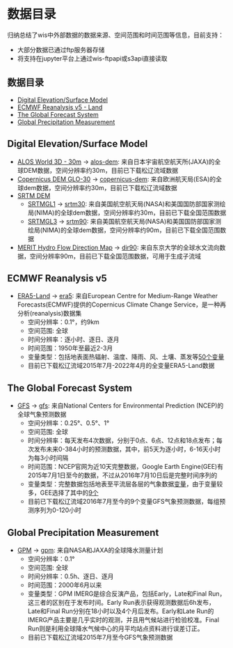 # 数据目录

归纳总结了wis中外部数据的数据来源、空间范围和时间范围等信息，目前支持：
- 大部分数据已通过ftp服务器存储
- 将支持在jupyter平台上通过wis-ftpapi或s3api直接读取

## 数据目录
- [Digital Elevation/Surface Model](#digital-elevation/surface-model)
- [ECMWF Reanalysis v5 - Land](#ecmwf-reanalysis-v5)
- [The Global Forecast System](#the-global-forecast-system)
- [Global Precipitation Measurement](#global-precipitation-measurement)



## Digital Elevation/Surface Model
- [ALOS World 3D - 30m](https://www.eorc.jaxa.jp/ALOS/en/dataset/aw3d30/aw3d30_e.htm) -> [alos-dem](./geodata/alos30/): 来自日本宇宙航空航天所(JAXA)的全球DEM数据，空间分辨率约30m，目前已下载松辽流域数据
- [Copernicus DEM GLO-30](https://spacedata.copernicus.eu/explore-more/news-archive/-/asset_publisher/Ye8egYeRPLEs/blog/id/434960) -> [copernicus-dem](./geodata/clo30/): 来自欧洲航天局(ESA)的全球dem数据，空间分辨率约30m，目前已下载松辽流域数据
- [SRTM DEM](https://www.earthdata.nasa.gov/sensors/srtm)
    - [SRTMGL1](https://lpdaac.usgs.gov/products/srtmgl1v003/) -> [srtm30](./geodata/srtm30/): 来自美国航空航天局(NASA)和美国国防部国家测绘局(NIMA)的全球dem数据，空间分辨率约30m，目前已下载全国范围数据
    - [SRTMGL3](https://lpdaac.usgs.gov/products/srtmgl3v003/) -> [srtm90](./geodata/srtm90/): 来自美国航空航天局(NASA)和美国国防部国家测绘局(NIMA)的全球dem数据，空间分辨率约90m，目前已下载全国范围数据
- [MERIT Hydro Flow Direction Map](http://hydro.iis.u-tokyo.ac.jp/~yamadai/MERIT_Hydro/) -> [dir90](./geodata/dir90/): 来自东京大学的全球水文流向数据，空间分辨率90m，目前已下载全国范围数据，可用于生成子流域


## ECMWF Reanalysis v5
- [ERA5-Land](https://www.ecmwf.int/en/forecasts/dataset/ecmwf-reanalysis-v5-land) -> [era5](./geodata/era5/): 来自European Centre for Medium-Range Weather Forecasts(ECMWF)提供的Copernicus Climate Change Service，是一种再分析(reanalysis)数据集
    - 空间分辨率：0.1°，约9km
    - 空间范围: 全球
    - 时间分辨率：逐小时、逐日、逐月
    - 时间范围：1950年至最近2-3月
    - 变量类型：包括地表面热辐射、温度、降雨、风、土壤、蒸发等[50个变量](https://cds.climate.copernicus.eu/cdsapp#!/dataset/reanalysis-era5-land?tab=overview)
    - 目前已下载松辽流域2015年7月-2022年4月的全变量ERA5-Land数据

## The Global Forecast System
- [GFS](https://www.emc.ncep.noaa.gov/emc/pages/numerical_forecast_systems/gfs.php) -> [gfs](./geodata/gfs/): 来自National Centers for Environmental Prediction (NCEP)的全球气象预测数据
    - 空间分辨率：0.25°、0.5°、1°
    - 空间范围: 全球
    - 时间分辨率：每天发布4次数据，分别于0点、6点、12点和18点发布；每次发布未来0-384小时的预测数据，其中，前5天为逐小时，6-16天小时为每3小时间隔
    - 时间范围：NCEP官网为近10天完整数据，Google Earth Engine(GEE)有2015年7月1日至今的数据，不过从2016年7月10日后是完整时间序列的
    - 变量类型：完整数据包括地表至平流层各层的气象数据[变量](https://www.nco.ncep.noaa.gov/pmb/products/gfs/gfs.t00z.pgrb2.0p25.f003.shtml)，由于变量较多，GEE选择了其中的[9个](https://blog.csdn.net/qq_31988139/article/details/120589149)
    - 目前已下载松辽流域2016年7月至今的9个变量GFS气象预测数据，每组预测序列为0-120小时

## Global Precipitation Measurement
- [GPM](https://www.nasa.gov/mission_pages/GPM/main/index.html) -> [gpm](./geodata/gpm/): 来自NASA和JAXA的全球降水测量计划
    - 空间分辨率：0.1°
    - 空间范围: 全球
    - 时间分辨率：0.5h、逐日、逐月
    - 时间范围：2000年6月以来
    - 变量类型：GPM IMERG是综合反演产品，包括Early，Late和Final Run，这三者的区别在于发布时间。Early Run表示获得观测数据后6h发布，Late和Final Run分别在18小时以及4个月后发布。Early和Late Run的IMERG产品主要是几乎实时的观测，并且用气候站进行检验校准。Final Run则是利用全球降水气候中心的月平均站点资料进行误差订正。
    - 目前已下载松辽流域2015年7月至今GFS气象预测数据